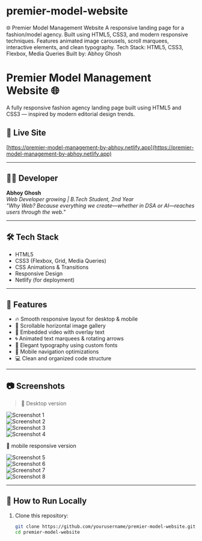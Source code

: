 # premier-model-website
🌐 Premier Model Management Website A responsive landing page for a fashion/model agency. 
Built using HTML5, CSS3, and modern responsive techniques.
Features animated image carousels, scroll marquees, interactive elements, and clean typography. 
Tech Stack: HTML5, CSS3, Flexbox, Media Queries
Built by: Abhoy Ghosh

# Premier Model Management Website 🌐

A fully responsive fashion agency landing page built using HTML5 and CSS3 — inspired by modern editorial design trends.

## 🔗 Live Site
[https://premier-model-management-by-abhoy.netlify.app](https://premier-model-management-by-abhoy.netlify.app)

---

## 👨‍💻 Developer

**Abhoy Ghosh**  
*Web Developer growing  | B.Tech Student, 2nd Year*  
_"Why Web? Because everything we create—whether in DSA or AI—reaches users through the web."_

---

## 🛠️ Tech Stack

- HTML5  
- CSS3 (Flexbox, Grid, Media Queries)  
- CSS Animations & Transitions  
- Responsive Design  
- Netlify (for deployment)

---

## 📱 Features

- 🔥 Smooth responsive layout for desktop & mobile
- 📸 Scrollable horizontal image gallery
- 🎥 Embedded video with overlay text
- 🌀 Animated text marquees & rotating arrows
- 💅 Elegant typography using custom fonts
- 🎯 Mobile navigation optimizations
- 💻 Clean and organized code structure

---

## 📷 Screenshots

> 📌 Desktop version 

![Screenshot 1](./screenshots/screenshot1.png)  
![Screenshot 2](./screenshots/screenshot2.png)  
![Screenshot 3](./screenshots/screenshot3.png)  
![Screenshot 4](./screenshots/screenshot4.png)

📌 mobile responsive version

![Screenshot 5](./screenshots/screenshot5.jpeg)  
![Screenshot 6](./screenshots/screenshot6.jpeg)  
![Screenshot 7](./screenshots/screenshot7jpeg)  
![Screenshot 8](./screenshots/screenshot8.jpeg)

---

## 🚀 How to Run Locally

1. Clone this repository:
   ```bash
   git clone https://github.com/yourusername/premier-model-website.git
   cd premier-model-website
